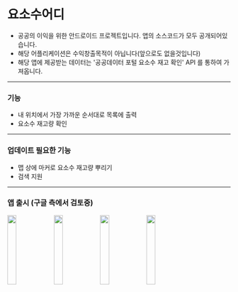 # 요소수어디 
* 공공의 이익을 위한 안드로이드 프로젝트입니다. 앱의 소스코드가 모두 공개되어있습니다.
* 해당 어플리케이션은 수익창출목적이 아닙니다(앞으로도 없을것입니다)
* 해당 앱에 제공받는 데이터는 '공공데이터 포털 요소수 재고 확인' API 를 통하여 가져옵니다.
---
### 기능
* 내 위치에서 가장 가까운 순서대로 목록에 출력
* 요소수 재고량 확인
---
### 업데이트 필요한 기능
* 맵 상에 마커로 요소수 재고량 뿌리기
* 검색 지원
---
### 앱 출시 (구글 측에서 검토중)
<img src = "https://user-images.githubusercontent.com/51182964/143018335-07516977-ebcd-484c-9ed6-58b89cdf17f8.png" width="20%" height="20%">  <img src = "https://user-images.githubusercontent.com/51182964/143018401-f566df54-b87f-41b4-ad9d-c933ca06bfee.png" width="20%" height="20%">  <img src = "https://user-images.githubusercontent.com/51182964/143018413-4305ef29-13e0-4a01-b041-aa2974f34fd4.png" width="20%" height="20%">  <img src = "https://user-images.githubusercontent.com/51182964/143018424-cc190b42-73e2-4604-ad8c-be985e7bcb41.png" width="20%" height="20%">

